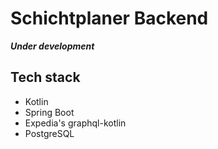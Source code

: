 # Schichtplaner Backend

_**Under development**_

## Tech stack

- Kotlin
- Spring Boot
- Expedia's graphql-kotlin
- PostgreSQL
